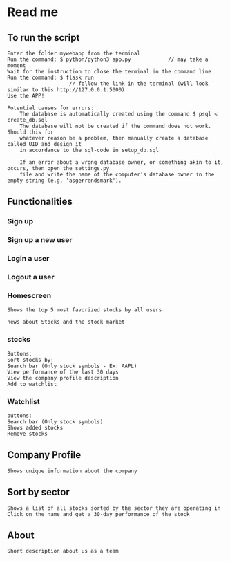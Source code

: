 # Read me

## To run the script

    Enter the folder mywebapp from the terminal
    Run the command: $ python/python3 app.py            // may take a moment
    Wait for the instruction to close the terminal in the command line
    Run the command: $ flask run                        
                        // follow the link in the terminal (will look similar to this http://127.0.0.1:5000)
    Use the APP!

    Potential causes for errors:
        The database is automatically created using the command $ psql < create_db.sql
        The database will not be created if the command does not work. Should this for
        whatever reason be a problem, then manually create a database called UID and design it
        in accordance to the sql-code in setup_db.sql

        If an error about a wrong database owner, or something akin to it, occurs, then open the settings.py
        file and write the name of the computer's database owner in the empty string (e.g. 'asgerrendsmark'). 

## Functionalities

### Sign up

### Sign up a new user

### Login a user

### Logout a user

### Homescreen

    Shows the top 5 most favorized stocks by all users

    news about Stocks and the stock market

### stocks

    Buttons:
    Sort stocks by:
    Search bar (Only stock symbols - Ex: AAPL)
    View performance of the last 30 days
    View the company profile description
    Add to watchlist

### Watchlist

    buttons:
    Search bar (Only stock symbols)
    Shows added stocks
    Remove stocks

## Company Profile

    Shows unique information about the company

## Sort by sector

    Shows a list of all stocks sorted by the sector they are operating in
    Click on the name and get a 30-day performance of the stock

## About

    Short description about us as a team
